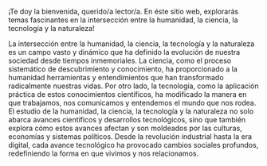 ¡Te doy la bienvenida, querido/a lector/a. En éste sitio web, explorarás temas fascinantes en la intersección entre la humanidad, la ciencia, la tecnología y la naturaleza!

La intersección entre la humanidad, la ciencia, la tecnología y la naturaleza es un campo vasto y dinámico que ha definido la evolución de nuestra sociedad desde tiempos inmemoriales. La ciencia, como el proceso sistemático de descubrimiento y conocimiento, ha proporcionado a la humanidad herramientas y entendimientos que han transformado radicalmente nuestras vidas. Por otro lado, la tecnología, como la aplicación práctica de estos conocimientos científicos, ha modificado la manera en que trabajamos, nos comunicamos y entendemos el mundo que nos rodea. El estudio de la humanidad, la ciencia, la tecnología y la naturaleza no solo abarca avances científicos y desarrollos tecnológicos, sino que también explora cómo estos avances afectan y son moldeados por las culturas, economías y sistemas políticos. Desde la revolución industrial hasta la era digital, cada avance tecnológico ha provocado cambios sociales profundos, redefiniendo la forma en que vivimos y nos relacionamos.
